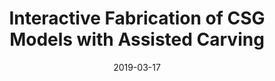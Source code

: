 ---
title: "Interactive Fabrication of CSG Models with Assisted Carving"
collection: publications
permalink: /publication/2
date: 2019-03-17
venue: 'Proceedings of the Thirteenth International Conference on Tangible, Embedded, and Embodied Interaction'
paperurl: '/files/interactive_fabrication.pdf'
link: 'https://dl.acm.org/doi/abs/10.1145/3294109.3295644'
citation: 'Hattab, Ammar, and Gabriel Taubin. "Interactive Fabrication of CSG Models with Assisted Carving." Proceedings of the Thirteenth International Conference on Tangible, Embedded, and Embodied Interaction. 2019.'
---